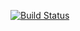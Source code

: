 [![Build Status](https://travis-ci.org/nacho270/docker-fibonacci-calculator.svg?branch=master)](https://travis-ci.org/nacho270/docker-fibonacci-calculator)
